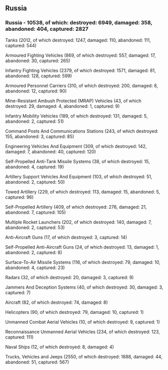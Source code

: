 
 
 ## Russia
 
 ### Russia - 10538, of which: destroyed: 6949, damaged: 358, abandoned: 404, captured: 2827

 

 

 Tanks (2012, of which destroyed: 1247, damaged: 110, abandoned: 111, captured: 544)

 Armoured Fighting Vehicles (869, of which destroyed: 557, damaged: 17, abandoned: 30, captured: 265)

 Infantry Fighting Vehicles (2379, of which destroyed: 1571, damaged: 81, abandoned: 128, captured: 599)

 Armoured Personnel Carriers (310, of which destroyed: 200, damaged: 8, abandoned: 12, captured: 90)

 Mine-Resistant Ambush Protected (MRAP) Vehicles (43, of which destroyed: 29, damaged: 4, abandoned: 1, captured: 9)

 Infantry Mobility Vehicles (189, of which destroyed: 131, damaged: 5, abandoned: 2, captured: 51)

 Command Posts And Communications Stations (243, of which destroyed: 155, abandoned: 3, captured: 85)

 Engineering Vehicles And Equipment (309, of which destroyed: 142, damaged: 7, abandoned: 40, captured: 120)

 Self-Propelled Anti-Tank Missile Systems (38, of which destroyed: 15, abandoned: 4, captured: 19)

 Artillery Support Vehicles And Equipment (103, of which destroyed: 51, abandoned: 2, captured: 50)

 Towed Artillery (229, of which destroyed: 113, damaged: 15, abandoned: 5, captured: 96)

 Self-Propelled Artillery (409, of which destroyed: 276, damaged: 21, abandoned: 7, captured: 105)

 Multiple Rocket Launchers (202, of which destroyed: 140, damaged: 7, abandoned: 2, captured: 53)

 Anti-Aircraft Guns (17, of which destroyed: 3, captured: 14)

 Self-Propelled Anti-Aircraft Guns (24, of which destroyed: 13, damaged: 1, abandoned: 2, captured: 8)

 Surface-To-Air Missile Systems (116, of which destroyed: 79, damaged: 10, abandoned: 4, captured: 23)

 Radars (32, of which destroyed: 20, damaged: 3, captured: 9)

 Jammers And Deception Systems (40, of which destroyed: 30, damaged: 3, captured: 7)

 Aircraft (82, of which destroyed: 74, damaged: 8)

 Helicopters (90, of which destroyed: 79, damaged: 10, captured: 1)

 Unmanned Combat Aerial Vehicles (10, of which destroyed: 9, captured: 1)

 Reconnaissance Unmanned Aerial Vehicles (234, of which destroyed: 123, captured: 111)

 Naval Ships (12, of which destroyed: 8, damaged: 4)

 Trucks, Vehicles and Jeeps (2550, of which destroyed: 1888, damaged: 44, abandoned: 51, captured: 567)

